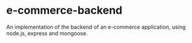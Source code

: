 # e-commerce-backend
An implementation of the backend of an e-commerce application, using node.js, express and mongoose. 
